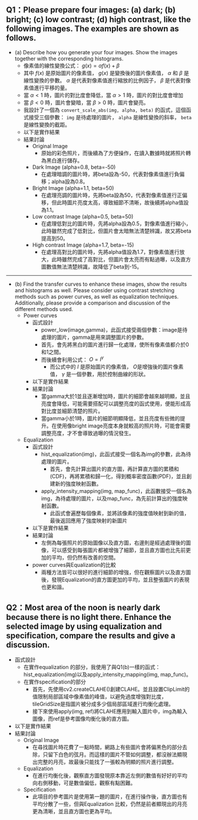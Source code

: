 ## Q1：Please prepare four images: (a) dark; (b) bright; (c) low contrast; (d) high contrast, like the following images. The examples are shown as follows.
- (a) Describe how you generate your four images. Show the images together with the corresponding histograms.
  - 像素值的線性變換公式： $g(x)=\alpha f(x)+\beta$ 
  - 其中 $f(x)$ 是原始圖片的像素值， $g(x)$ 是變換後的圖片像素值， $\alpha$ 和 $\beta$ 是線性變換的參數。 $\alpha$ 是代表對像素值進行縮放的比例因子， $\beta$ 是代表對像素值進行平移的量。
  - 當 $\alpha<1$ 時，圖片的對比度會降低，當 $\alpha>1$ 時，圖片的對比度會增加
  - 當 $\beta<0$ 時，圖片會變暗，當 $\beta>0$ 時，圖片會變亮。
  - 我設計了一個為 ` convert_scale_abs(img, alpha, beta) ` 的函式，這個函式接受三個參數： ```img``` 是待處理的圖片， `alpha` 是線性變換的斜率， `beta` 是線性變換的截距。
  - 以下是實作結果
  - 結果討論
    - Original Image
      - 原始的彩色照片，而後續為了方便操作，在讀入數據時就將照片轉為黑白進行儲存。
    - Dark Image (alpha=0.8, beta=-50)
      - 在處理暗調的圖片時，將beta設為-50，代表對像素值進行負偏移；alpha設為0.8。
    - Bright Image (alpha=1.1, beta=50)
      - 在處理亮調的圖片時，先將beta設為50，代表對像素值進行正偏移，但此時圖片亮度太高，導致細節不清晰，故後續將alpha值設為1.1。
    - Low contrast Image (alpha=0.5, beta=50)
      - 在處理低對比的圖片時，先將alpha設為0.5，對像素值進行縮小，此時雖然完成了低對比，但圖片會太暗無法清楚辨識，故又將beta提高到50。
    - High contrast Image (alpha=1.7, beta=-15)
      - 在處理高對比的圖片時，先將alpha值設為1.7，對像素值進行放大，此時雖然完成了高對比，但圖片會太亮而有點過曝，以及直方圖數值無法清楚辨識，故降低了beta到-15。
***
- (b) Find the transfer curves to enhance these images, show the results and histograms as well. Please consider using contrast stretching methods such as power curves, as well as equalization techniques. Additionally, please provide a comparison and discussion of the different methods used.
  - Power curves
    - 函式設計
      - power_low(image,gamma)，此函式接受兩個參數：image是待處理的圖片，gamma是用來調整圖片的參數。
      - 首先，會先將黑白的圖片進行歸一化處理，使所有像素值都介於0和1之間。
      - 而後續會利用公式： $O=I^\gamma$
        - 而公式中的 $I$ 是原始圖片的像素值， $O$是增強後的圖片像素值， $\gamma$ 是一個參數，用於控制曲線的形狀。
    - 以下是實作結果
    - 結果討論
      - 當gamma大於1並且逐漸增加時，圖片的細節會越來越明顯，並且亮度會降低，可能需要搭配可以調整亮度的函式使用，便能形成高對比度並細節清楚的照片。
      - 當gamma小於1時，圖片的細節明顯降低，並且亮度有些微的提升。在使用像bright image亮度本身就較高的照片時，可能會需要調整亮度，才不會導致過曝的情況發生。
  - Equalization
    - 函式設計
      - hist_equalization(img)，此函式接受一個名為img的參數，此為待處理的圖片。
        - 首先，會先計算出圖片的直方圖，再計算直方圖的累積和(CDF)，再將累積和歸一化，得到概率密度函數(PDF)，並且創建新的強度映射函數。
      - apply_intensity_mapping(img, map_func)，此函數接受一個名為img，為待處理的圖片，以及map_func，為先前計算出的強度映射函數。
        - 此函式會遍歷每個像素，並將該像素的強度值映射到新的值，最後返回應用了強度映射的新圖片
    - 以下是實作結果
    - 結果討論
      - 左側為每張照片的原始圖像以及直方圖，右邊則是經過處理後的圖像，可以感受到每張圖片都被增強了細節，並且直方圖也比先前更加的平均，但仍然有改善的空間。
    - power curves與Equalization的比較
      - 兩種方法皆可以很好的進行細節的增強，但在觀察圖片以及直方圖後，發現Equalization的直方圖更加的平均，並且整張圖片的表現也更和諧。
## Q2：Most area of the noon is nearly dark because there is no light there. Enhance the selected image by using equalization and specification, compare the results and give a discussion.
- 函式設計
  - 在實作equalization 的部分，我使用了與Q1(b)一樣的函式：hist_equalization(img)以及apply_intensity_mapping(img, map_func)。
  - 在實作specification的部分
    - 首先，先使用cv2.createCLAHE()創建CLAHE。並且設置ClipLimit的值限制局部區域中像素值的峰值，以避免過度增強對比度，tileGridSize是指圖片被分成多少個局部區域進行均衡化處理。
    - 接下來使用apply(img, ref)將CLAHE應用到輸入圖片中，img為輸入圖像，而ref是參考圖像均衡化後的直方圖。
- 以下是實作結果
- 結果討論
  - Original Image
    - 在尋找圖片時花費了一點時間，網路上有些圖片會將偏黑色的部分去除，只留下白色的弦月。而這樣的圖片不管如何調整，都沒辦法顯現出完整的月亮，故最後只能找了一張較為明顯的照片進行調整。
  - Equalization
    - 在進行均衡化後，觀察直方圖發現原本靠近左側的數值有好好的平均向右側移動，可是數值偏低，觀察有點困難。
  - Specification
    - 此項目的參考圖片是使用第一題的圖片，在進行操作後，直方圖也有平均分散了一些，但與Equalization 比較，仍然是前者顯現出的月亮更為清晰，並且直方圖也更為平均。
